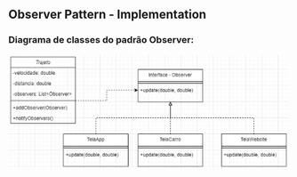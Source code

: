 ## Observer Pattern - Implementation

### Diagrama de classes do padrão Observer:
![Diagrama de classes do padrão Observer](../Solution/observer.jpg)